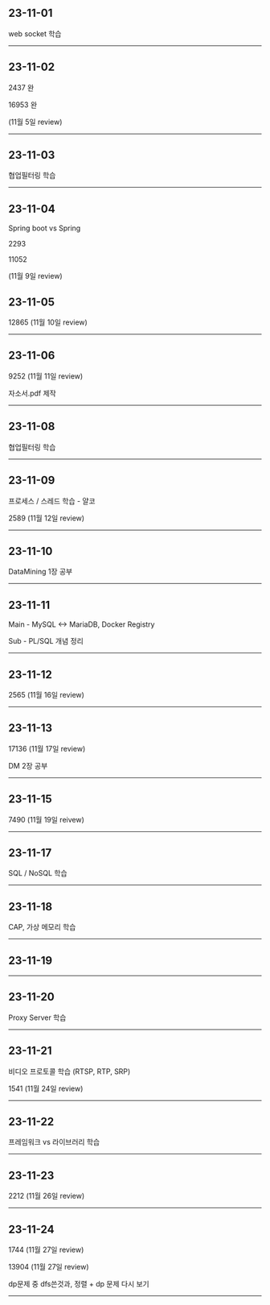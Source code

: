 
## 23-11-01

web socket 학습

<hr>

## 23-11-02

2437 완

16953 완

(11월 5일 review) 

<hr>

## 23-11-03

협업필터링 학습

<hr>

## 23-11-04

Spring boot vs Spring

2293

11052 

(11월 9일 review)

## 23-11-05

12865  (11월 10일 review)

<hr>

## 23-11-06

9252 (11월 11일 review)

자소서.pdf 제작

<hr>

## 23-11-08

협업필터링 학습

<hr>

## 23-11-09

프로세스 / 스레드 학습 - 얄코

2589 (11월 12일 review)

<hr>

## 23-11-10

DataMining 1장 공부

<hr>

## 23-11-11

Main - MySQL <-> MariaDB, Docker Registry

Sub - PL/SQL 개념 정리

<hr>

## 23-11-12
2565 (11월 16일 review)

<hr>

## 23-11-13
17136 (11월 17일 review)

DM 2장 공부
<hr>

## 23-11-15

7490 (11월 19일 reivew)
<hr>

## 23-11-17

SQL / NoSQL 학습
<hr>

## 23-11-18

CAP, 가상 메모리 학습
<hr>

## 23-11-19

<hr>

## 23-11-20

Proxy Server 학습
<hr>

## 23-11-21

비디오 프로토콜 학습 (RTSP, RTP, SRP)

1541 (11월 24일 review)
<hr>

## 23-11-22

프레임워크 vs 라이브러리 학습
<hr>

## 23-11-23

2212 (11월 26일 review)
<hr>

## 23-11-24

1744 (11월 27일 review)

13904 (11월 27일 review)

dp문제 중 dfs쓴것과, 정렬 + dp 문제 다시 보기

<hr>
